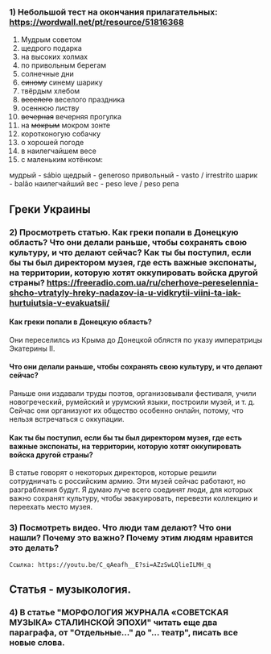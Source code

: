 ### 1) Небольшой тест на окончания прилагательных: https://wordwall.net/pt/resource/51816368

1. Мудрым советом
2. щедрого подарка
3. на высоких холмах
4. по привольным берегам
5. солнечные дни
6. ~~синому~~ синему шарику
7. твёрдым хлебом
8. ~~веселего~~ веселого праздника
9. осеннюю листву
10. ~~вечерная~~ вечерняя прогулка
11. на ~~мокрым~~ мокром зонте
12. коротконогую собачку
13. о хорошей погоде
14. в наилегчайшем весе
15. с маленьким котёнком:

мудрый - sábio
щедрый - generoso
привольный - vasto / irrestrito
шарик - balão
наилегчайший вес - peso leve / peso pena 

## Греки Украины 

### 2) Просмотреть статью. Как греки попали в Донецкую область? Что они делали раньше, чтобы сохранять свою культуру, и что делают сейчас? Как ты бы поступил, если бы ты был директором музея, где есть важные экспонаты, на территории, которую хотят оккупировать войска другой страны? https://freeradio.com.ua/ru/cherhove-pereselennia-shcho-vtratyly-hreky-nadazov-ia-u-vidkrytii-viini-ta-iak-hurtuiutsia-v-evakuatsii/ 

#### Как греки попали в Донецкую область? 

Они переселилсь из Крыма до Донецкой облястя по указу императрицы Экатерины II.

#### Что они делали раньше, чтобы сохранять свою культуру, и что делают сейчас?

Раньше они издавали труды поэтов, организовывали фестиваля, учили новогреческий, румейский и урумский языки, построили музей, и т. д. Сейчас они организуют их общество особенно онлайн, потому, что нельзя встречаться с оккупации.

#### Как ты бы поступил, если бы ты был директором музея, где есть важные экспонаты, на территории, которую хотят оккупировать войска другой страны?

В статье говорят о некоторых директоров, которые решили сотрудничать с российским армию. Эти музей сейчас работают, но разграбления будут. Я думаю луче всего соединят люди, для которых важно сохранят культуру, чтобы эвакуировать, перевезти коллекцию и переехать место музея. 

### 3) Посмотреть видео. Что люди там делают? Что они нашли? Почему это важно? Почему этим людям нравится это делать?
    Ссылка: https://youtu.be/C_qAeafh__E?si=AZzSwLQlieILMH_q


## Cтатья - музыкология.

### 4) В статье "МОРФОЛОГИЯ ЖУРНАЛА «СОВЕТСКАЯ МУЗЫКА» СТАЛИНСКОЙ ЭПОХИ" читать еще два параграфа, от "Отдельные..." до "... театр", писать все новые слова.
